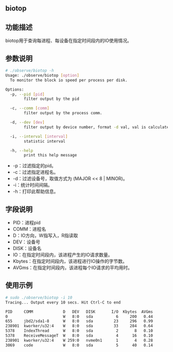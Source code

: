 ## biotop

## 功能描述

biotop用于查询每进程、每设备在指定时间段内的IO使用情况。

## 参数说明

```bash
# ./observe/biotop -h
Usage: ./observe/biotop [option]
  To monitor the block io speed per process per disk.

Options:
  -p, --pid [pid]
        filter output by the pid

  -c, --comm [comm]
        filter output by the process comm.

  -d, --dev [dev]
        filter output by device number, format -d val, val is calculated by 'val=(major << 8 | minor)'

  -i, --interval [interval]
        statistic interval

  -h, --help 
        print this help message
```

- -p：过滤指定的pid。
- -c：过滤指定进程名。
- -d：过滤设备号，取值方式为 (MAJOR << 8 | MINOR)。
- -i：统计时间间隔。
- -h：打印此帮助信息。

## 字段说明

- PID：进程pid
- COMM：进程名
- D：IO方向，W指写入，R指读取
- DEV：设备号
- DISK：设备名
- IO：在指定时间段内，该进程产生的IO请求数量。
- Kbytes：在指定时间段内，该进程进行IO操作的字节数。
- AVGms：在指定时间段内，该进程每个IO请求的平均用时。

## 使用示例

```bash
# sudo ./observe/biotop -i 10
Tracing... Output every 10 secs. Hit Ctrl-C to end

PID     COMM             D   DEV   DISK       I/O  Kbytes  AVGms
0                        W   8:0   sda          6     200   0.44
655     jbd2/sda1-8      W   8:0   sda         23     296   0.99
238901  kworker/u32:4    W   8:0   sda         33     284   0.64
5378    IndexThread      W   8:0   sda          2       8   0.10
5378    ReceiveMessageT  W   8:0   sda          4      16   0.10
238901  kworker/u32:4    W 259:0   nvme0n1      1       4   0.28
3069    code             W   8:0   sda          5      40   0.14
```
